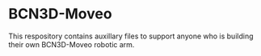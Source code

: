 # BCN3D-Moveo

This respository contains auxillary files to support anyone who is building their own BCN3D-Moveo robotic arm.
